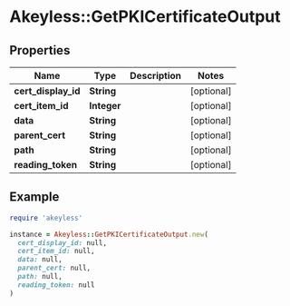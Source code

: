 # Akeyless::GetPKICertificateOutput

## Properties

| Name | Type | Description | Notes |
| ---- | ---- | ----------- | ----- |
| **cert_display_id** | **String** |  | [optional] |
| **cert_item_id** | **Integer** |  | [optional] |
| **data** | **String** |  | [optional] |
| **parent_cert** | **String** |  | [optional] |
| **path** | **String** |  | [optional] |
| **reading_token** | **String** |  | [optional] |

## Example

```ruby
require 'akeyless'

instance = Akeyless::GetPKICertificateOutput.new(
  cert_display_id: null,
  cert_item_id: null,
  data: null,
  parent_cert: null,
  path: null,
  reading_token: null
)
```

